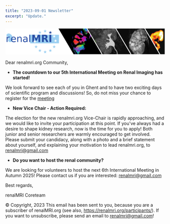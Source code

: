 ```yaml
---
title: "2023-09-01 Newsletter"
excerpt: "Update."
---
```


![image-center](/assets/images/newsletter_renalMRI.png)

Dear renalmri.org Community,

- **The countdown to our 5th International Meeting on Renal Imaging has started!**

We look forward to see each of you in Ghent and to have two exciting days of scientific program and discussions! So, do not miss your chance to register for the [meeting](https://renalmri.org/events/gent2023)
- **New Vice Chair - Action Required:**

The election for the new renalmri.org Vice-Chair is rapidly approaching, and we would like to invite your participation at this point. If you've always had a desire to shape kidney research, now is the time for you to apply!
Both junior and senior researchers are warmly encouraged to get involved.
Please submit your candidacy, along with a photo and a brief statement about yourself, and explaining your motivation to lead renalmri.org, to [renalmri@gmail.com](mailto:renalmri@gmail.com)
- **Do you want to host the renal community?**

We are looking for volunteers to host the next 6th International Meeting in Autumn 2025! Please contact us if you are interested: [renalmri@gmail.com](mailto:renalmri@gmail.com)

Best regards,

renalMRI Coreteam

© Copyright, 2023
This email has been sent to you, because you are a subscriber of renalMRI.org (see also, https://renalmri.org/participants/).
If you want to unsubscribe, please send an email to renalmri@gmail.com!
